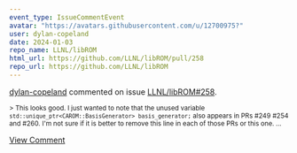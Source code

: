 ```yaml
---
event_type: IssueCommentEvent
avatar: "https://avatars.githubusercontent.com/u/12700975?"
user: dylan-copeland
date: 2024-01-03
repo_name: LLNL/libROM
html_url: https://github.com/LLNL/libROM/pull/258
repo_url: https://github.com/LLNL/libROM
---
```


<a href='https://github.com/dylan-copeland' target='_blank'>dylan-copeland</a> commented on issue <a href='https://github.com/LLNL/libROM/pull/258' target='_blank'>LLNL/libROM#258</a>.

<small>> This looks good. I just wanted to note that the unused variable `std::unique_ptr<CAROM::BasisGenerator> basis_generator;` also appears in PRs #249 #254 and #260. I'm not sure if it is better to remove this line in each of those PRs or this one....</small>

<a href='https://github.com/LLNL/libROM/pull/258' target='_blank'>View Comment</a>